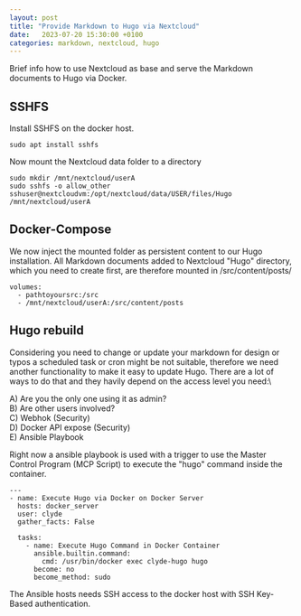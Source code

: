 ```yaml
---
layout: post
title: "Provide Markdown to Hugo via Nextcloud"
date:   2023-07-20 15:30:00 +0100
categories: markdown, nextcloud, hugo
---
```


Brief info how to use Nextcloud as base and serve the Markdown documents to Hugo via Docker.

## SSHFS

Install SSHFS on the docker host.

```
sudo apt install sshfs 
```

Now mount the Nextcloud data folder to a directory

```
sudo mkdir /mnt/nextcloud/userA
sudo sshfs -o allow_other sshuser@nextcloudvm:/opt/nextcloud/data/USER/files/Hugo /mnt/nextcloud/userA
```

## Docker-Compose

We now inject the mounted folder as persistent content to our Hugo installation. All Markdown documents added to Nextcloud "Hugo" directory, which you need to create first, are therefore mounted in /src/content/posts/

```
volumes:
  - pathtoyoursrc:/src
  - /mnt/nextcloud/userA:/src/content/posts
```

## Hugo rebuild

Considering you need to change or update your markdown for design or typos a scheduled task or cron might be not suitable, therefore we need another functionality to make it easy to update Hugo. There are a lot of ways to do that and they havily depend on the access level you need:\

A) Are you the only one using it as admin?\
B) Are other users involved?\
C) Webhok (Security)\
D) Docker API expose (Security)\
E) Ansible Playbook

Right now a ansible playbook is used with a trigger to use the Master Control Program (MCP Script) to execute the "hugo" command inside the container.

```ansible
---
- name: Execute Hugo via Docker on Docker Server
  hosts: docker_server
  user: clyde
  gather_facts: False

  tasks:
    - name: Execute Hugo Command in Docker Container
      ansible.builtin.command:
        cmd: /usr/bin/docker exec clyde-hugo hugo
      become: no 
      become_method: sudo
```

The Ansible hosts needs SSH access to the docker host with SSH Key-Based authentication.